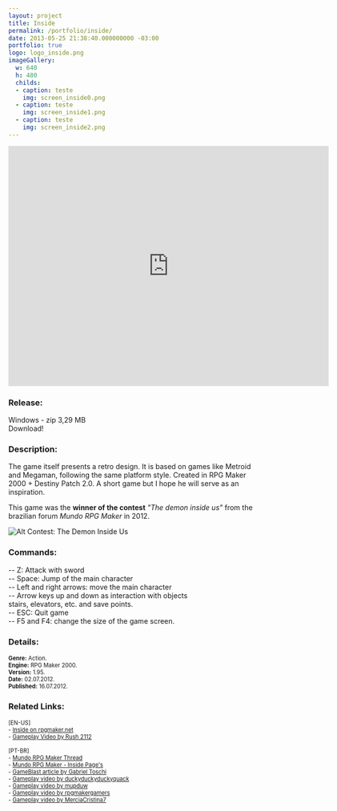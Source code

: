 ```yaml
---
layout: project
title: Inside
permalink: /portfolio/inside/
date: 2013-05-25 21:38:40.000000000 -03:00
portfolio: true
logo: logo_inside.png
imageGallery:
  w: 640
  h: 480
  childs:
  - caption: teste
    img: screen_inside0.png
  - caption: teste
    img: screen_inside1.png
  - caption: teste
    img: screen_inside2.png
---
```


<div class="video-container">
<iframe width="640" height="480" src="https://www.youtube.com/embed/FI8NYg3EZxw" frameborder="0" allowfullscreen></iframe>
</div>

<h3>Release:</h3>

<div class="box">
Windows - zip 3,29 MB
<div class="box-link">
Download!
</div>
</div>

<h3>Description:</h3>

The game itself presents a retro design. It is based on games like Metroid and Megaman, following the same platform style. Created in RPG Maker 2000 + Destiny Patch 2.0. A short game but I hope he will serve as an inspiration.

This game was the **winner of the contest** _"The demon inside us"_
from the brazilian forum _Mundo RPG Maker_ in 2012.


![Alt Contest: The Demon Inside Us]({{site.baseurl}}/img/portfolio/win_demon.png)

<h3>Commands:</h3>

-- Z: Attack with sword<br>
-- Space: Jump of the main character<br>
-- Left and right arrows: move the main character<br>
-- Arrow keys up and down as interaction with objects<br>
stairs, elevators, etc. and save points.<br>
-- ESC: Quit game<br>
-- F5 and F4: change the size of the game screen.<br>

<h3>Details:</h3>
<p style="font-size:0.8em">
<strong>Genre:</strong> Action.<br>
<strong>Engine:</strong> RPG Maker 2000.<br>
<strong>Version:</strong> 1.95.<br>
<strong>Date:</strong> 02.07.2012.<br>
<strong>Published:</strong> 16.07.2012.<br>
</p>

<h3>Related Links:</h3>
<p style="font-size:0.8em">
[EN-US]<br>
- <a href="https://rpgmaker.net/games/4333/">Inside on rpgmaker.net</a><br>
- <a href="https://www.youtube.com/watch?v=FI8NYg3EZxw">Gameplay Video by Rush 2112</a><br>
<br>
[PT-BR]<br>
- <a href="http://www.mundorpgmaker.com.br/topic/81977-inside-rm2k/">Mundo RPG Maker Thread</a><br>
- <a href="https://rpgmaker.net/games/4333/">Mundo RPG Maker - Inside Page's</a><br>
- <a href="http://www.gameblast.com.br/2013/02/rpg-maker-o-criador-de-jogos-que-fez.html">GameBlast article by Gabriel Toschi</a><br>
- <a href="https://www.youtube.com/watch?v=qDYuNg3mNww">Gameplay video by duckyduckyduckyquack</a><br>
- <a href="https://www.youtube.com/watch?v=Q3YdwL4Y150">Gameplay video by mupduw</a><br>
- <a href="https://www.youtube.com/watch?v=jHlpPfhX-mg">Gameplay video by rpgmakergamers</a><br>
- <a href="https://www.youtube.com/watch?v=_xoPlbVYqnA">Gameplay video by MerciaCristina7</a><br>
</p>
